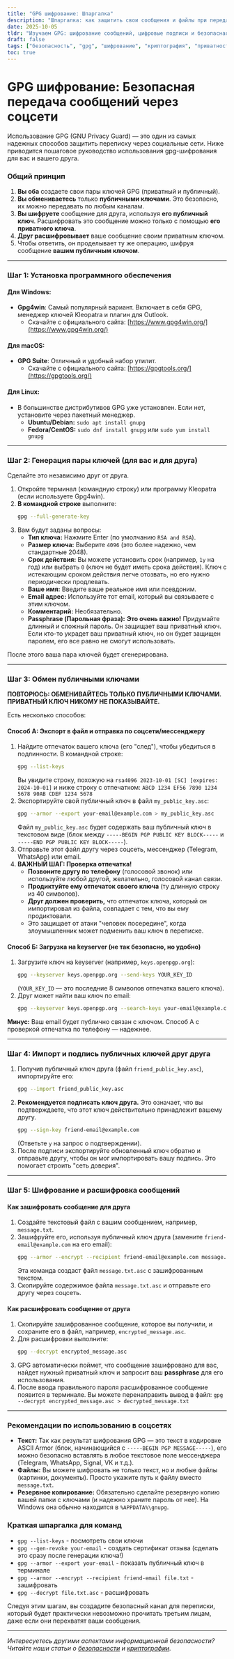 ```yaml
---
title: "GPG шифрование: Шпаргалка"
description: "Шпаргалка: как защитить свои сообщения и файлы при передаче через социальные сети"
date: 2025-10-05
tldr: "Изучаем GPG: шифрование сообщений, цифровые подписи и безопасная передача файлов через соцсети"
draft: false
tags: ["безопасность", "gpg", "шифрование", "криптография", "приватность"]
toc: true
---
```


# GPG шифрование: Безопасная передача сообщений через соцсети

Использование GPG (GNU Privacy Guard) — это один из самых надежных способов защитить переписку через социальные сети. Ниже приводится пошаговое руководство использования gpg-шифрования для вас и вашего друга.

### Общий принцип

1.  **Вы оба** создаете свои пары ключей GPG (приватный и публичный).
2.  **Вы обмениваетесь** только **публичными ключами**. Это безопасно, их можно передавать по любым каналам.
3.  **Вы шифруете** сообщение для друга, используя **его публичный ключ**. Расшифровать это сообщение можно только с помощью **его приватного ключа**.
4.  **Друг расшифровывает** ваше сообщение своим приватным ключом.
5.  Чтобы ответить, он проделывает ту же операцию, шифруя сообщение **вашим публичным ключом**.

---

### Шаг 1: Установка программного обеспечения

#### Для Windows:
*   **Gpg4win**: Самый популярный вариант. Включает в себя GPG, менеджер ключей Kleopatra и плагин для Outlook.
    *   Скачайте с официального сайта: [https://www.gpg4win.org/](https://www.gpg4win.org/)

#### Для macOS:
*   **GPG Suite**: Отличный и удобный набор утилит.
    *   Скачайте с официального сайта: [https://gpgtools.org/](https://gpgtools.org/)

#### Для Linux:
*   В большинстве дистрибутивов GPG уже установлен. Если нет, установите через пакетный менеджер.
    *   **Ubuntu/Debian:** `sudo apt install gnupg`
    *   **Fedora/CentOS:** `sudo dnf install gnupg` или `sudo yum install gnupg`

---

### Шаг 2: Генерация пары ключей (для вас и для друга)

Сделайте это независимо друг от друга.

1.  Откройте терминал (командную строку) или программу Kleopatra (если используете Gpg4win).
2.  **В командной строке** выполните:
    ```bash
    gpg --full-generate-key
    ```
3.  Вам будут заданы вопросы:
    *   **Тип ключа:** Нажмите Enter (по умолчанию `RSA and RSA`).
    *   **Размер ключа:** Выберите `4096` (это более надежно, чем стандартные 2048).
    *   **Срок действия:** Вы можете установить срок (например, `1y` на год) или выбрать `0` (ключ не будет иметь срока действия). Ключ с истекающим сроком действия легче отозвать, но его нужно периодически продлевать.
    *   **Ваше имя:** Введите ваше реальное имя или псевдоним.
    *   **Email адрес:** Используйте тот email, который вы связываете с этим ключом.
    *   **Комментарий:** Необязательно.
    *   **Passphrase (Парольная фраза):** **Это очень важно!** Придумайте длинный и сложный пароль. Он защищает ваш приватный ключ. Если кто-то украдет ваш приватный ключ, но он будет защищен паролем, его все равно не смогут использовать.

После этого ваша пара ключей будет сгенерирована.

---

### Шаг 3: Обмен публичными ключами

**ПОВТОРЮСЬ: ОБМЕНИВАЙТЕСЬ ТОЛЬКО ПУБЛИЧНЫМИ КЛЮЧАМИ. ПРИВАТНЫЙ КЛЮЧ НИКОМУ НЕ ПОКАЗЫВАЙТЕ.**

Есть несколько способов:

#### Способ А: Экспорт в файл и отправка по соцсети/мессенджеру

1.  Найдите отпечаток вашего ключа (его "след"), чтобы убедиться в подлинности. В командной строке:
    ```bash
    gpg --list-keys
    ```
    Вы увидите строку, похожую на `rsa4096 2023-10-01 [SC] [expires: 2024-10-01]` и ниже строку с отпечатком:
    `ABCD 1234 EF56 7890 1234 5678 90AB CDEF 1234 5678`
2.  Экспортируйте свой публичный ключ в файл `my_public_key.asc`:
    ```bash
    gpg --armor --export your-email@example.com > my_public_key.asc
    ```
    Файл `my_public_key.asc` будет содержать ваш публичный ключ в текстовом виде (блок между `-----BEGIN PGP PUBLIC KEY BLOCK-----` и `-----END PGP PUBLIC KEY BLOCK-----`).
3.  Отправьте этот файл другу через соцсеть, мессенджер (Telegram, WhatsApp) или email.
4.  **ВАЖНЫЙ ШАГ: Проверка отпечатка!**
    *   **Позвоните другу по телефону** (голосовой звонок) или используйте любой другой, желательно, голосовой канал связи.
    *   **Продиктуйте ему отпечаток своего ключа** (ту длинную строку из 40 символов).
    *   **Друг должен проверить,** что отпечаток ключа, который он импортировал из файла, совпадает с тем, что вы ему продиктовали.
    *   Это защищает от атаки "человек посередине", когда злоумышленник может подменить ваш ключ в переписке.

#### Способ Б: Загрузка на keyserver (не так безопасно, но удобно)

1.  Загрузите ключ на keyserver (например, `keys.openpgp.org`):
    ```bash
    gpg --keyserver keys.openpgp.org --send-keys YOUR_KEY_ID
    ```
    (`YOUR_KEY_ID` — это последние 8 символов отпечатка вашего ключа).
2.  Друг может найти ваш ключ по email:
    ```bash
    gpg --keyserver keys.openpgp.org --search-keys your-email@example.com
    ```

**Минус:** Ваш email будет публично связан с ключом. Способ А с проверкой отпечатка по телефону — надежнее.

---

### Шаг 4: Импорт и подпись публичных ключей друг друга

1.  Получив публичный ключ друга (файл `friend_public_key.asc`), импортируйте его:
    ```bash
    gpg --import friend_public_key.asc
    ```
2.  **Рекомендуется подписать ключ друга.** Это означает, что вы подтверждаете, что этот ключ действительно принадлежит вашему другу.
    ```bash
    gpg --sign-key friend-email@example.com
    ```
    (Ответьте `y` на запрос о подтверждении).
3.  После подписи экспортируйте обновленный ключ обратно и отправьте другу, чтобы он мог импортировать вашу подпись. Это помогает строить "сеть доверия".

---

### Шаг 5: Шифрование и расшифровка сообщений

#### Как зашифровать сообщение для друга

1.  Создайте текстовый файл с вашим сообщением, например, `message.txt`.
2.  Зашифруйте его, используя публичный ключ друга (замените `friend-email@example.com` на его email):
    ```bash
    gpg --armor --encrypt --recipient friend-email@example.com message.txt
    ```
    Эта команда создаст файл `message.txt.asc` с зашифрованным текстом.
3.  Скопируйте содержимое файла `message.txt.asc` и отправьте его другу через соцсеть.

#### Как расшифровать сообщение от друга

1.  Скопируйте зашифрованное сообщение, которое вы получили, и сохраните его в файл, например, `encrypted_message.asc`.
2.  Для расшифровки выполните:
    ```bash
    gpg --decrypt encrypted_message.asc
    ```
3.  GPG автоматически поймет, что сообщение зашифровано для вас, найдет нужный приватный ключ и запросит ваш **passphrase** для его использования.
4.  После ввода правильного пароля расшифрованное сообщение появится в терминале. Вы можете перенаправить вывод в файл: `gpg --decrypt encrypted_message.asc > decrypted_message.txt`

---

### Рекомендации по использованию в соцсетях

*   **Текст:** Так как результат шифрования GPG — это текст в кодировке ASCII Armor (блок, начинающийся с `-----BEGIN PGP MESSAGE-----`), его можно безопасно вставлять в любое текстовое поле мессенджера (Telegram, WhatsApp, Signal, VK и т.д.).
*   **Файлы:** Вы можете шифровать не только текст, но и любые файлы (картинки, документы). Просто укажите путь к файлу вместо `message.txt`.
*   **Резервное копирование:** Обязательно сделайте резервную копию вашей папки с ключами (и надежно храните пароль от нее). На Windows она обычно находится в `%APPDATA%\gnupg`.

### Краткая шпаргалка для команд

*   `gpg --list-keys` - посмотреть свои ключи
*   `gpg --gen-revoke your-email` - создать сертификат отзыва (сделать это сразу после генерации ключа!)
*   `gpg --armor --export your-email` - показать публичный ключ в терминале
*   `gpg --armor --encrypt --recipient friend-email file.txt` - зашифровать
*   `gpg --decrypt file.txt.asc` - расшифровать

Следуя этим шагам, вы создадите безопасный канал для переписки, который будет практически невозможно прочитать третьим лицам, даже если они перехватят ваши сообщения.

---

*Интересуетесь другими аспектами информационной безопасности? Читайте наши статьи о [безопасности](/tags/безопасность) и [криптографии](/tags/криптография).*
